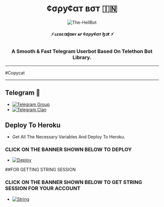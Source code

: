 <h1 align="center">
  <b>¢σρу¢αт вσт 🇮🇳</b>
</h1>

<p align="center">
  <img src="https://telegra.ph/file/f8df934fc7420b5e98493.jpg" alt="The-HellBot">
</p>

<h6 align="center">
  <b>⚡ ʟɛɢɛռɖaʀʏ ᴀғ ¢σρу¢αт ɮօt ⚡</b>
</h6>

<h3 align="center">
  <b>A Smooth & Fast Telegram Userbot Based On Telethon Bot Library.</b>
</h3>

------
#Copycat 

------
## Telegram 🏪
- [![Telegram Group](https://img.shields.io/badge/Telegram-Group-brightgreen)](https://t.me/Lovers_Match)
- [![Telegram Clan](https://img.shields.io/badge/Telegram-Channel-brightgreen)](https://t.me/The_Criminal_Clan)



## Deploy To Heroku
- Get All The Necessary Variables And Deploy To Heroku.

### CLICK ON THE BANNER SHOWN BELOW TO DEPLOY

- [![Deploy](https://telegra.ph/file/24c8975bacbb4da13cf06.jpg)](https://heroku.com/deploy?template=https://github.com/Copycat-izz-opp/Copycat_Main_Bot)


##FOR GETTING STRING SESSION


### CLICK ON THE BANNER SHOWN BELOW TO GET STRING SESSION FOR YOUR ACCOUNT



- [![String](https://te.legra.ph/file/16dabe05b4b6b48b628a0.jpg)](https://replit.com/@TotalGaming3/COPYCAT?v=1)
